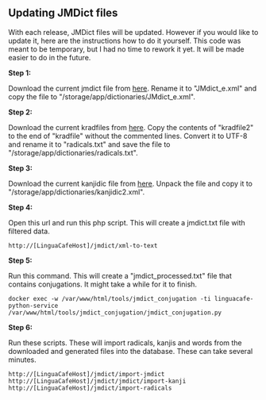 ## Updating JMDict files

With each release, JMDict files will be updated. However if you would like to update it, here are the instructions how to do it yourself. This code was meant to be temporary, but I had no time to rework it yet. It will be made easier to do in the future.

**Step 1:**

Download the current jmdict file from [here](http://ftp.edrdg.org/pub/Nihongo/JMdict_e.gz). Rename it to "JMdict_e.xml" and copy the file to "/storage/app/dictionaries/JMdict_e.xml".

**Step 2:**

Download the current kradfiles from [here](http://ftp.edrdg.org/pub/Nihongo/kradzip.zip). Copy the contents of "kradfile2" to the end of "kradfile" without the commented lines. Convert it to UTF-8 and rename it to "radicals.txt" and save the file to "/storage/app/dictionaries/radicals.txt".

**Step 3:**

Download the current kanjidic file from [here](http://www.edrdg.org/kanjidic/kanjidic2.xml.gz). Unpack the file and copy it to "/storage/app/dictionaries/kanjidic2.xml".

**Step 4:**

Open this url and run this php script. This will create a jmdict.txt file with filtered data.

```
http://[LinguaCafeHost]/jmdict/xml-to-text
```

**Step 5:**

Run this command. This will create a "jmdict_processed.txt" file that contains conjugations. It might take a while for it to finish.

```
docker exec -w /var/www/html/tools/jmdict_conjugation -ti linguacafe-python-service /var/www/html/tools/jmdict_conjugation/jmdict_conjugation.py
```

**Step 6:**

Run these scripts. These will import radicals, kanjis and words from the downloaded and generated files into the database. These can take several minutes.

```
http://[LinguaCafeHost]/jmdict/import-jmdict
http://[LinguaCafeHost]/jmdict/jmdict/import-kanji
http://[LinguaCafeHost]/jmdict/import-radicals
```
